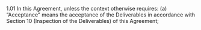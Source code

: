 1.01	In this Agreement, unless the context otherwise requires:
(a)	“Acceptance” means the acceptance of the Deliverables in accordance with Section 10 (Inspection of the Deliverables) of this Agreement;

